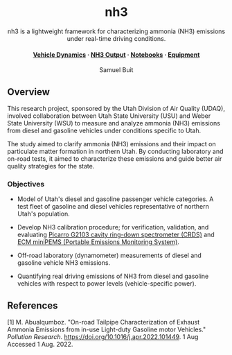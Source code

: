 <div align="center" style="text-align: center;">

# **nh3**

nh3 is a lightweight framework for characterizing ammonia (NH3) emissions under real-time driving conditions.


<h4>
  <a href="https://github.com/sdbuit/nh3/blob/origin/docs/vehicle-dynamics.md" rel="./docs/">Vehicle Dynamics</a>
  <span> · </span>
  <a href="https://github.com/sdbuit/nh3/blob/origin/docs/nh3-output.md">NH3 Output</a>
  <span> · </span>
  <a href="https://github.com/sdbuit/nh3/blob/origin/notebooks/">Notebooks</a>
  <span> · </span>
  <a href="https://github.com/sdbuit/nh3/blob/origin/docs/">Equipment</a>
</h4>

Samuel Buit

</div>

## Overview

This research project, sponsored by the Utah Division of Air Quality (UDAQ), involved collaboration between Utah State University (USU) and Weber State University (WSU) to measure and analyze ammonia (NH3) emissions from diesel and gasoline vehicles under conditions specific to Utah. 

The study aimed to clarify ammonia (NH3) emissions and their impact on particulate matter formation in northern Utah. By conducting laboratory and on-road tests, it aimed to characterize these emissions and guide better air quality strategies for the state.

### Objectives

* Model of Utah's diesel and gasoline passenger vehicle categories. A test fleet of gasoline and diesel vehicles representative of northern Utah's population.

* Develop NH3 calibration procedure; for verification, validation, and evaluating [Picarro G2103 cavity ring-down spectrometer (CRDS)](docs/datasheet/Picarro_G2103_Analyzer_Datasheet_200806.pdf) and [ECM miniPEMS (Portable Emissions Monitoring System)](docs/datasheet/ECM-miniPEMS_Datasheet.pdf).

* Off-road laboratory (dynamometer) measurements of diesel and gasoline vehicle NH3 emissions.

* Quantifying real driving emissions of NH3 from diesel and gasoline vehicles with respect to power levels (vehicle-specific power).

## References

[1] M. Abualqumboz. "On-road Tailpipe Characterization of Exhaust Ammonia    Emissions from in-use Light-duty Gasoline motor Vehicles." *Pollution Research*. https://doi.org/10.1016/j.apr.2022.101449. 1 Aug Accessed 1 Aug. 2022.

<!-- https://deq.utah.gov/air-quality/ammonia-emission-assessment-from-diesel-and-gasoline-engines-under-utah-specific-conditions -->

<!-- https://www.sciencedirect.com/science/article/pii/S1309104222001337#sec6 -->
